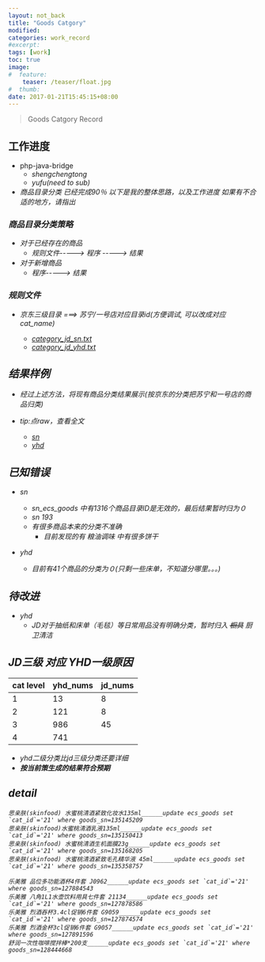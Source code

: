 ```yaml
---
layout: not_back
title: "Goods Catgory"
modified:
categories: work_record
#excerpt:
tags: [work]
toc: true
image:
#  feature:
    teaser: /teaser/float.jpg
#  thumb:
date: 2017-01-21T15:45:15+08:00
---
```

>Goods Catgory Record

## 工作进度

- php-java-bridge
    - <i class="fa fa-check-square-o"> shengchengtong
    - <i class="fa fa-check-square-o"> yufu(need to sub)
- 商品目录分类
    已经完成90％
    以下是我的整体思路，以及工作进度
    如果有不合适的地方，请指出



### 商品目录分类策略
- 对于已经存在的商品
    - 规则文件----->   程序 ----->  结果
- 对于新增商品
    - 程序-----> 结果

### 规则文件

- 京东三级目录 ===> 苏宁/一号店对应目录id(方便调试, 可以改成对应cat_name)

    - [category_jd_sn.txt](https://raw.githubusercontent.com/NominationP/work_goods_sum/master/category_jd_sn.txt)
    - [category_jd_yhd.txt](https://raw.githubusercontent.com/NominationP/work_goods_sum/master/category_jd_yhd.txt)

## 结果样例

- 经过上述方法，将现有商品分类结果展示(按京东的分类把苏宁和一号店的商品归类)
- tip:点raw，查看全文

    - [sn](https://github.com/NominationP/work_goods_sum/tree/master/sn_show)
    - [yhd](https://github.com/NominationP/work_goods_sum/tree/master/yhd_show)

## 已知错误


- sn
    - <i class="fa fa-check-square-o">sn_ecs_goods 中有1316个商品目录ID是无效的，最后结果暂时归为０
    - <i class="fa fa-square-o">sn 193
    - 有很多商品本来的分类不准确
        - <i class="fa fa-check-square-o"> 目前发现的有 粮油调味 中有很多饼干

- yhd
    - <i class="fa fa-check-square-o">目前有41个商品的分类为０(只剩一些床单，不知道分哪里。。。)

## 待改进

- yhd
    - <i class="fa fa-square-o"> JD对于抽纸和床单（毛毯）等日常用品没有明确分类，暂时归入 ~~橱具~~ 厨卫清洁


## JD三级 对应 YHD一级原因

|cat level|yhd_nums|jd_nums|
|----------------|------|----|
|1|13|8|
|2|121|8|
|3|986|45|
|4|741|

- yhd二级分类比jd三级分类还要详细
- **按当前策生成的结果符合预期**



## detail

```
思亲肤(skinfood) 水蜜桃清酒紧致化妆水135ml______update ecs_goods set `cat_id`='21' where goods_sn=135145209
思亲肤(skinfood)水蜜桃清酒乳液135ml______update ecs_goods set `cat_id`='21' where goods_sn=135150413
思亲肤(skinfood) 水蜜桃清酒生机面膜23g______update ecs_goods set `cat_id`='21' where goods_sn=135168205
思亲肤(skinfood) 水蜜桃清酒紧致毛孔精华液 45ml______update ecs_goods set `cat_id`='21' where goods_sn=135358757

乐美雅 品位多功能酒杯4件套 J0962______update ecs_goods set `cat_id`='21' where goods_sn=127884543
乐美雅 八角1L1水壶饮料用具七件套 21134______update ecs_goods set `cat_id`='21' where goods_sn=127878586
乐美雅 烈酒吞杯3.4cl促销6件套 G9059______update ecs_goods set `cat_id`='21' where goods_sn=127874574
乐美雅 烈酒金杯3cl促销6件套 G9057______update ecs_goods set `cat_id`='21' where goods_sn=127891596
舒润一次性咖啡搅拌棒*200支______update ecs_goods set `cat_id`='21' where goods_sn=128444668
```











